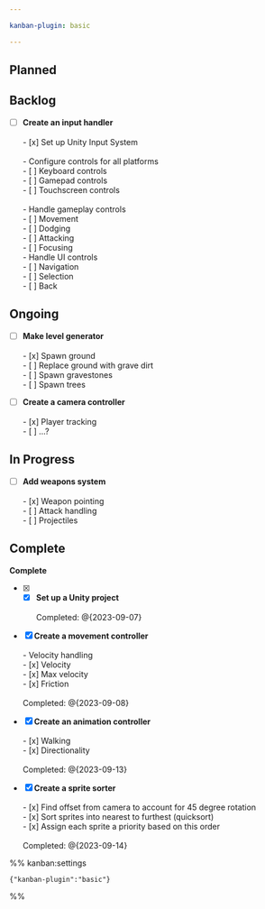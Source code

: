 ```yaml
---

kanban-plugin: basic

---
```


## Planned



## Backlog

- [ ] **Create an input handler**<br><br> - [x] Set up Unity Input System<br><br> - Configure controls for all platforms<br>	 - [ ] Keyboard controls<br>	 - [ ] Gamepad controls<br>	 - [ ] Touchscreen controls<br><br> - Handle gameplay controls<br>	 - [ ] Movement<br>	 - [ ] Dodging<br>	 - [ ] Attacking<br>	 - [ ] Focusing<br>- Handle UI controls<br>	-  [ ] Navigation<br>	-  [ ] Selection<br>	-  [ ] Back


## Ongoing

- [ ] **Make level generator**<br><br> - [x] Spawn ground<br> - [ ] Replace ground with grave dirt<br> - [ ] Spawn gravestones<br> - [ ] Spawn trees
- [ ] **Create a camera controller**<br><br> - [x] Player tracking<br> - [ ] ...?


## In Progress

- [ ] **Add weapons system**<br><br> - [x] Weapon pointing<br> - [ ] Attack handling<br> - [ ] Projectiles


## Complete

**Complete**
- [x] - [x] **Set up a Unity project**<br><br>Completed: @{2023-09-07}
- [x] **Create a movement controller**<br><br> - Velocity handling<br>	 - [x] Velocity<br>	 - [x] Max velocity<br>	 - [x] Friction<br><br>Completed: @{2023-09-08}
- [x] **Create an animation controller**<br><br> - [x] Walking<br> - [x] Directionality<br><br>Completed: @{2023-09-13}
- [x] **Create a sprite sorter**<br><br> - [x] Find offset from camera to account for 45 degree rotation<br> - [x] Sort sprites into nearest to furthest (quicksort)<br> - [x] Assign each sprite a priority based on this order<br><br>Completed: @{2023-09-14}




%% kanban:settings
```
{"kanban-plugin":"basic"}
```
%%